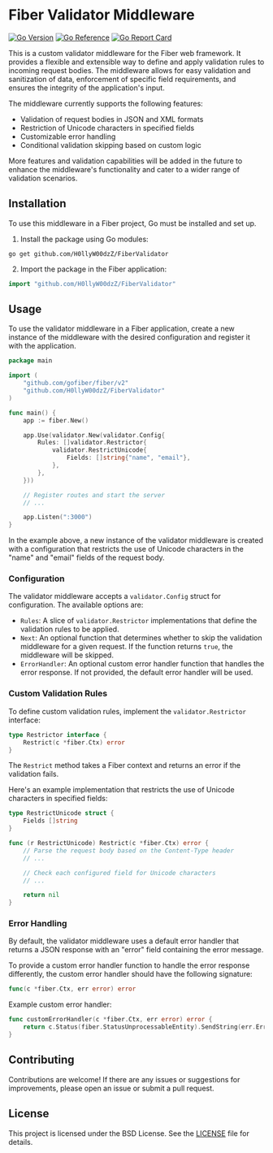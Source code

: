 # Fiber Validator Middleware
[![Go Version](https://img.shields.io/badge/1.22.3-gray?style=flat&logo=go&logoWidth=15)](https://github.com/H0llyW00dzZ/FiberValidator/blob/master/go.mod#L3blob/master/go.mod#L3)
[![Go Reference](https://pkg.go.dev/badge/github.com/H0llyW00dzZ/FiberValidator.svg)](https://pkg.go.dev/github.com/H0llyW00dzZ/FiberValidator) [![Go Report Card](https://goreportcard.com/badge/github.com/H0llyW00dzZ/FiberValidator)](https://goreportcard.com/report/github.com/H0llyW00dzZ/FiberValidator)

This is a custom validator middleware for the Fiber web framework. It provides a flexible and extensible way to define and apply validation rules to incoming request bodies. The middleware allows for easy validation and sanitization of data, enforcement of specific field requirements, and ensures the integrity of the application's input.

The middleware currently supports the following features:
- Validation of request bodies in JSON and XML formats
- Restriction of Unicode characters in specified fields
- Customizable error handling
- Conditional validation skipping based on custom logic

More features and validation capabilities will be added in the future to enhance the middleware's functionality and cater to a wider range of validation scenarios.

## Installation

To use this middleware in a Fiber project, Go must be installed and set up.

1. Install the package using Go modules:

```shell
go get github.com/H0llyW00dzZ/FiberValidator
```

2. Import the package in the Fiber application:

```go
import "github.com/H0llyW00dzZ/FiberValidator"
```

## Usage

To use the validator middleware in a Fiber application, create a new instance of the middleware with the desired configuration and register it with the application.

```go
package main

import (
	"github.com/gofiber/fiber/v2"
	"github.com/H0llyW00dzZ/FiberValidator"
)

func main() {
	app := fiber.New()

	app.Use(validator.New(validator.Config{
		Rules: []validator.Restrictor{
			validator.RestrictUnicode{
				Fields: []string{"name", "email"},
			},
		},
	}))

	// Register routes and start the server
	// ...

	app.Listen(":3000")
}
```

In the example above, a new instance of the validator middleware is created with a configuration that restricts the use of Unicode characters in the "name" and "email" fields of the request body.

### Configuration

The validator middleware accepts a `validator.Config` struct for configuration. The available options are:

- `Rules`: A slice of `validator.Restrictor` implementations that define the validation rules to be applied.
- `Next`: An optional function that determines whether to skip the validation middleware for a given request. If the function returns `true`, the middleware will be skipped.
- `ErrorHandler`: An optional custom error handler function that handles the error response. If not provided, the default error handler will be used.

### Custom Validation Rules

To define custom validation rules, implement the `validator.Restrictor` interface:

```go
type Restrictor interface {
	Restrict(c *fiber.Ctx) error
}
```

The `Restrict` method takes a Fiber context and returns an error if the validation fails.

Here's an example implementation that restricts the use of Unicode characters in specified fields:

```go
type RestrictUnicode struct {
	Fields []string
}

func (r RestrictUnicode) Restrict(c *fiber.Ctx) error {
	// Parse the request body based on the Content-Type header
	// ...

	// Check each configured field for Unicode characters
	// ...

	return nil
}
```

### Error Handling

By default, the validator middleware uses a default error handler that returns a JSON response with an "error" field containing the error message.

To provide a custom error handler function to handle the error response differently, the custom error handler should have the following signature:

```go
func(c *fiber.Ctx, err error) error
```

Example custom error handler:

```go
func customErrorHandler(c *fiber.Ctx, err error) error {
	return c.Status(fiber.StatusUnprocessableEntity).SendString(err.Error())
}
```

## Contributing

Contributions are welcome! If there are any issues or suggestions for improvements, please open an issue or submit a pull request.

## License

This project is licensed under the BSD License. See the [LICENSE](LICENSE) file for details.
